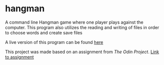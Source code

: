 # hangman

A command line Hangman game where one player plays against the computer. This program also utilizes the reading and writing of files in order to choose words and create save files

A live version of this program can be found [here](https://repl.it/@VincenzoY/hangman)

This project was made based on an assignment from *The Odin Project*. [Link to assignment](https://www.theodinproject.com/courses/ruby-programming/lessons/file-i-o-and-serialization)
